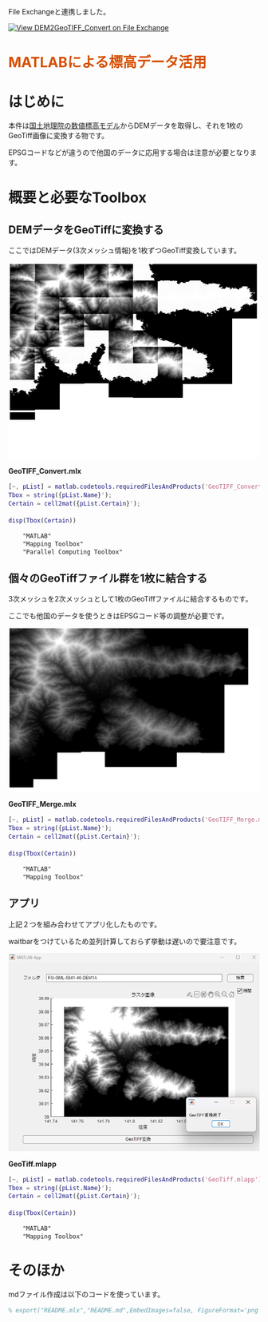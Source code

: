 File Exchangeと連携しました。

[![View DEM2GeoTIFF_Convert on File Exchange](https://www.mathworks.com/matlabcentral/images/matlab-file-exchange.svg)](https://jp.mathworks.com/matlabcentral/fileexchange/156976-dem2geotiff_convert)

# <span style="color:rgb(213,80,0)">MATLABによる標高データ活用</span>
# はじめに

本件は[国土地理院の数値標高モデル](https://fgd.gsi.go.jp/download/menu.php)からDEMデータを取得し、それを1枚のGeoTiff画像に変換する物です。


EPSGコードなどが違うので他国のデータに応用する場合は注意が必要となります。


# 概要と必要なToolbox
## DEMデータをGeoTiffに変換する

ここではDEMデータ(3次メッシュ情報)を1枚ずつGeoTiff変換しています。

<p style="text-align:left"><img src="README_media/image_0.png" width="643" alt="image_0.png"></p>


**GeoTIFF_Convert.mlx**

```matlab
[~, pList] = matlab.codetools.requiredFilesAndProducts('GeoTIFF_Convert.mlx');
Tbox = string({pList.Name}');
Certain = cell2mat({pList.Certain}');

disp(Tbox(Certain))
```

```TextOutput
    "MATLAB"
    "Mapping Toolbox"
    "Parallel Computing Toolbox"
```

## 個々のGeoTiffファイル群を1枚に結合する

3次メッシュを2次メッシュとして1枚のGeoTiffファイルに結合するものです。


ここでも他国のデータを使うときはEPSGコード等の調整が必要です。

<p style="text-align:left"><img src="README_media/image_1.png" width="666" alt="image_1.png"></p>



**GeoTIFF_Merge.mlx**

```matlab
[~, pList] = matlab.codetools.requiredFilesAndProducts('GeoTIFF_Merge.mlx');
Tbox = string({pList.Name}');
Certain = cell2mat({pList.Certain}');

disp(Tbox(Certain))
```

```TextOutput
    "MATLAB"
    "Mapping Toolbox"
```

## アプリ

上記２つを組み合わせてアプリ化したものです。


waitbarをつけているため並列計算しておらず挙動は遅いので要注意です。

<p style="text-align:left"><img src="README_media/image_2.png" width="720" alt="image_2.png"></p>



**GeoTiff.mlapp**

```matlab
[~, pList] = matlab.codetools.requiredFilesAndProducts('GeoTiff.mlapp');
Tbox = string({pList.Name}');
Certain = cell2mat({pList.Certain}');

disp(Tbox(Certain))
```

```TextOutput
    "MATLAB"
    "Mapping Toolbox"
```

# そのほか

mdファイル作成は以下のコードを使っています。

```matlab
% export("README.mlx","README.md",EmbedImages=false, FigureFormat='png', Run=true);
```
